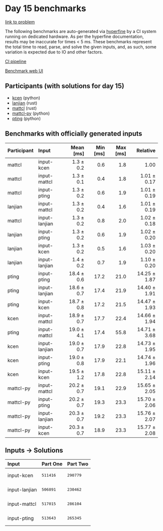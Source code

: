# Day 15 benchmarks

[link to problem](https://adventofcode.com/2023/day/15)

The following benchmarks are auto-generated via
[hyperfine](https://github.com/sharkdp/hyperfine) by a CI system running on
dedicated hardware. As per the hyperfine documentation, results may be
inaccurate for times < 5 ms. These benchmarks represent the total time to read,
parse, and solve the given inputs, and, as such, some variation is expected due
to IO and other factors.

[CI pipeline](http://ci.papercode.net:8080/teams/main/pipelines/aoc2023)

[Benchmark web UI](https://aoc.ancalagon.black)


## Participants (with solutions for day 15)

- [kcen](https://github.com/kcen/aoc2023) (python)
- [lanjian](https://github.com/lanjian/aoc-2023) (rust)
- [mattcl](https://github.com/mattcl/aoc2023) (rust)
- [mattcl-py](https://github.com/mattcl/aoc2023-py) (python)
- [pting](https://github.com/pting/aoc2023) (python)


## Benchmarks with officially generated inputs

| Participant | Input | Mean [ms] | Min [ms] | Max [ms] | Relative |
|:---|:---|---:|---:|---:|---:|
| mattcl | input-kcen | 1.3 ± 0.2 | 0.6 | 1.8 | 1.00 |
| mattcl | input-mattcl | 1.3 ± 0.1 | 0.4 | 1.8 | 1.01 ± 0.17 |
| mattcl | input-pting | 1.3 ± 0.2 | 0.6 | 1.9 | 1.01 ± 0.19 |
| lanjian | input-mattcl | 1.3 ± 0.2 | 0.4 | 1.6 | 1.01 ± 0.19 |
| mattcl | input-lanjian | 1.3 ± 0.2 | 0.8 | 2.0 | 1.02 ± 0.18 |
| lanjian | input-pting | 1.3 ± 0.2 | 0.6 | 1.9 | 1.02 ± 0.20 |
| lanjian | input-kcen | 1.3 ± 0.2 | 0.5 | 1.6 | 1.03 ± 0.20 |
| lanjian | input-lanjian | 1.4 ± 0.2 | 0.7 | 1.9 | 1.10 ± 0.20 |
| pting | input-pting | 18.4 ± 0.6 | 17.2 | 21.0 | 14.25 ± 1.87 |
| pting | input-lanjian | 18.6 ± 0.7 | 17.4 | 21.9 | 14.40 ± 1.91 |
| pting | input-kcen | 18.7 ± 0.8 | 17.2 | 21.5 | 14.47 ± 1.93 |
| kcen | input-mattcl | 18.9 ± 0.7 | 17.7 | 22.4 | 14.66 ± 1.94 |
| pting | input-mattcl | 19.0 ± 4.1 | 17.4 | 55.8 | 14.71 ± 3.68 |
| kcen | input-lanjian | 19.0 ± 0.7 | 17.9 | 22.8 | 14.73 ± 1.95 |
| kcen | input-pting | 19.0 ± 0.8 | 17.9 | 22.1 | 14.74 ± 1.96 |
| kcen | input-kcen | 19.5 ± 1.2 | 17.8 | 22.8 | 15.11 ± 2.14 |
| mattcl-py | input-mattcl | 20.2 ± 0.7 | 19.1 | 22.9 | 15.65 ± 2.05 |
| mattcl-py | input-pting | 20.2 ± 0.7 | 19.3 | 23.3 | 15.70 ± 2.06 |
| mattcl-py | input-lanjian | 20.3 ± 0.7 | 19.2 | 23.3 | 15.76 ± 2.07 |
| mattcl-py | input-kcen | 20.3 ± 0.7 | 18.9 | 23.3 | 15.77 ± 2.08 |


## Inputs -> Solutions

| Input | Part One | Part Two |
|:---|:---|:---|
|input-kcen|<pre>511416</pre>|<pre>290779</pre>|
|input-lanjian|<pre>506891</pre>|<pre>230462</pre>|
|input-mattcl|<pre>517015</pre>|<pre>286104</pre>|
|input-pting|<pre>513643</pre>|<pre>265345</pre>|